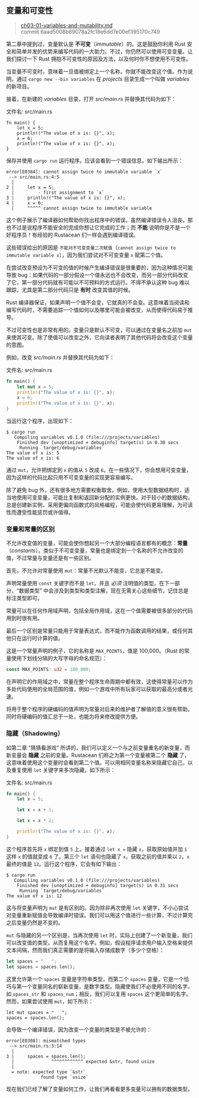 ## 变量和可变性

> [ch03-01-variables-and-mutability.md](https://github.com/rust-lang/book/blob/master/second-edition/src/ch03-01-variables-and-mutability.md)
> <br>
> commit 6aad5008b69078a2fc18e6dd7e00ef395170c749

第二章中提到过，变量默认是 **不可变**（*immutable*）的。这是鼓励你利用 Rust 安全和简单并发的优势来编写代码的一大助力。不过，你仍然可以使用可变变量。让我们探讨一下 Rust 拥抱不可变性的原因及方法，以及何时你不想使用不可变性。

当变量不可变时，意味着一旦值被绑定上一个名称，你就不能改变这个值。作为说明，通过 `cargo new --bin variables` 在 *projects* 目录生成一个叫做 *variables* 的新项目。

接着，在新建的 *variables* 目录，打开 *src/main.rs* 并替换其代码为如下：

<span class="filename">文件名: src/main.rs</span>

```rust,ignore
fn main() {
    let x = 5;
    println!("The value of x is: {}", x);
    x = 6;
    println!("The value of x is: {}", x);
}
```

保存并使用 `cargo run` 运行程序。应该会看到一个错误信息，如下输出所示：

```text
error[E0384]: cannot assign twice to immutable variable `x`
 --> src/main.rs:4:5
  |
2 |     let x = 5;
  |         - first assignment to `x`
3 |     println!("The value of x is: {}", x);
4 |     x = 6;
  |     ^^^^^ cannot assign twice to immutable variable
```

这个例子展示了编译器如何帮助你找出程序中的错误。虽然编译错误令人沮丧，那也不过是说程序不能安全的完成你想让它完成的工作；而 **不能** 说明你是不是一个好程序员！有经验的 Rustacean 们一样会遇到编译错误。

这些错误给出的原因是 `不能对不可变变量二次赋值`（`cannot assign twice to immutable variable x`），因为我们尝试对不可变变量 `x` 赋第二个值。

在尝试改变预设为不可变的值的时候产生编译错误是很重要的，因为这种情况可能导致 bug：如果代码的一部分假设一个值永远也不会改变，而另一部分代码改变了它，第一部分代码就有可能以不可预料的方式运行。不得不承认这种 bug 难以跟踪，尤其是第二部分代码只是 **有时** 改变其值的时候。

Rust 编译器保证，如果声明一个值不会变，它就真的不会变。这意味着当阅读和编写代码时，不需要追踪一个值如何以及哪里可能会被改变，从而使得代码易于推导。

不过可变性也是非常有用的。变量只是默认不可变，可以通过在变量名之前加 `mut` 来使其可变。除了使值可以改变之外，它向读者表明了其他代码将会改变这个变量的意图。

例如，改变 *src/main.rs* 并替换其代码为如下：

<span class="filename">文件名: src/main.rs</span>

```rust
fn main() {
    let mut x = 5;
    println!("The value of x is: {}", x);
    x = 6;
    println!("The value of x is: {}", x);
}
```

当运行这个程序，出现如下：

```text
$ cargo run
   Compiling variables v0.1.0 (file:///projects/variables)
    Finished dev [unoptimized + debuginfo] target(s) in 0.30 secs
     Running `target/debug/variables`
The value of x is: 5
The value of x is: 6
```

通过 `mut`，允许把绑定到 `x` 的值从 `5` 改成 `6`。在一些情况下，你会想用可变变量，因为这样的代码比起只用不可变变量的实现更容易编写。

除了避免 bug 外，还有很多地方需要权衡取舍。例如，使用大型数据结构时，适当地使用可变变量，可能比复制和返回新分配的实例更快。对于较小的数据结构，总是创建新实例，采用更偏向函数式的风格编程，可能会使代码更易理解，为可读性而遭受性能惩罚或许值得。

### 变量和常量的区别

不允许改变值的变量，可能会使你想起另一个大部分编程语言都有的概念：**常量**（*constants*）。类似于不可变变量，常量也是绑定到一个名称的不允许改变的值，不过常量与变量还是有一些区别。

首先，不允许对常量使用 `mut`：常量不光默认不能变，它总是不能变。

声明常量使用 `const` 关键字而不是 `let`，并且 *必须* 注明值的类型。在下一部分，“数据类型” 中会涉及到类型和类型注解，现在无需关心这些细节，记住总是标注类型即可。

常量可以在任何作用域声明，包括全局作用域，这在一个值需要被很多部分的代码用到时很有用。

最后一个区别是常量只能用于常量表达式，而不能作为函数调用的结果，或任何其他只在运行时计算的值。

这是一个常量声明的例子，它的名称是 `MAX_POINTS`，值是 100,000。（Rust 的常量使用下划线分隔的大写字母的命名规范）：

```rust
const MAX_POINTS: u32 = 100_000;
```

在声明它的作用域之中，常量在整个程序生命周期中都有效，这使得常量可以作为多处代码使用的全局范围的值，例如一个游戏中所有玩家可以获取的最高分或者光速。

将用于整个程序的硬编码的值声明为常量对后来的维护者了解值的意义很有帮助。同时将硬编码的值汇总于一处，也能为将来修改提供方便。

### 隐藏（Shadowing）

如第二章 “猜猜看游戏” 所讲的，我们可以定义一个与之前变量重名的新变量，而新变量会 **隐藏** 之前的变量。Rustacean 们称之为第一个变量被第二个 **隐藏** 了，这意味着使用这个变量时会看到第二个值。可以用相同变量名称来隐藏它自己，以及重复使用 `let` 关键字来多次隐藏，如下所示：

<span class="filename">文件名: src/main.rs</span>

```rust
fn main() {
    let x = 5;

    let x = x + 1;

    let x = x * 2;

    println!("The value of x is: {}", x);
}
```

这个程序首先将 `x` 绑定到值 `5` 上。接着通过 `let x =` 隐藏 `x`，获取原始值并加 `1` 这样 `x` 的值就变成 `6` 了。第三个 `let` 语句也隐藏了 `x`，获取之前的值并乘以 `2`，`x` 最终的值是 `12`。运行这个程序，它会有如下输出：

```text
$ cargo run
   Compiling variables v0.1.0 (file:///projects/variables)
    Finished dev [unoptimized + debuginfo] target(s) in 0.31 secs
     Running `target/debug/variables`
The value of x is: 12
```

这与将变量声明为 `mut` 是有区别的。因为除非再次使用 `let` 关键字，不小心尝试对变量重新赋值会导致编译时错误。我们可以用这个值进行一些计算，不过计算完之后变量仍然是不变的。

`mut` 与隐藏的另一个区别是，当再次使用 `let` 时，实际上创建了一个新变量，我们可以改变值的类型，从而复用这个名字。例如，假设程序请求用户输入空格来提供文本间隔，然而我们真正需要的是将输入存储成数字（多少个空格）：

```rust
let spaces = "   ";
let spaces = spaces.len();
```

这里允许第一个 `spaces` 变量是字符串类型，而第二个 `spaces` 变量，它是一个恰巧与第一个变量同名的崭新变量，是数字类型。隐藏使我们不必使用不同的名字，如 `spaces_str` 和 `spaces_num`；相反，我们可以复用 `spaces` 这个更简单的名字。然而，如果尝试使用 `mut`，如下所示：

```rust,ignore
let mut spaces = "   ";
spaces = spaces.len();
```

会导致一个编译错误，因为改变一个变量的类型是不被允许的：

```text
error[E0308]: mismatched types
 --> src/main.rs:3:14
  |
3 |     spaces = spaces.len();
  |              ^^^^^^^^^^^^ expected &str, found usize
  |
  = note: expected type `&str`
             found type `usize`
```

现在我们已经了解了变量如何工作，让我们再看看更多变量可以拥有的数据类型。

